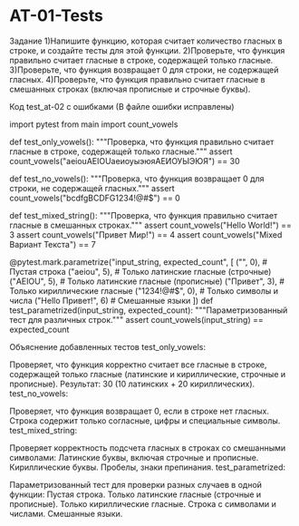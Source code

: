 # AT-01-Tests
Задание
1)Напишите функцию, которая считает количество гласных в строке, и создайте тесты для этой функции.
2)Проверьте, что функция правильно считает гласные в строке, содержащей только гласные.
3)Проверьте, что функция возвращает 0 для строки, не содержащей гласных.
4)Проверьте, что функция правильно считает гласные в смешанных строках (включая прописные и строчные буквы).

Код test_at-02 с ошибками
(В файле ошибки исправлены)

import pytest
from main import count_vowels

def test_only_vowels():
    """Проверка, что функция правильно считает гласные в строке, содержащей только гласные."""
    assert count_vowels("aeiouAEIOUаеиоуыэюяАЕИОУЫЭЮЯ") == 30

def test_no_vowels():
    """Проверка, что функция возвращает 0 для строки, не содержащей гласных."""
    assert count_vowels("bcdfgBCDFG1234!@#$") == 0

def test_mixed_string():
    """Проверка, что функция правильно считает гласные в смешанных строках."""
    assert count_vowels("Hello World!") == 3
    assert count_vowels("Привет Мир!") == 4
    assert count_vowels("Mixed Вариант Текста") == 7

@pytest.mark.parametrize("input_string, expected_count", [
    ("", 0),                               # Пустая строка
    ("aeiou", 5),                          # Только латинские гласные (строчные)
    ("AEIOU", 5),                          # Только латинские гласные (прописные)
    ("Привет", 3),                         # Только кириллические гласные
    ("1234!@#$", 0),                       # Только символы и числа
    ("Hello Привет!", 6)                   # Смешанные языки
])
def test_parametrized(input_string, expected_count):
    """Параметризованный тест для различных строк."""
    assert count_vowels(input_string) == expected_count

Объяснение добавленных тестов
test_only_vowels:

Проверяет, что функция корректно считает все гласные в строке, содержащей только гласные (латинские и кириллические, строчные и прописные).
Результат: 30 (10 латинских + 20 кириллических).
test_no_vowels:

Проверяет, что функция возвращает 0, если в строке нет гласных.
Строка содержит только согласные, цифры и специальные символы.
test_mixed_string:

Проверяет корректность подсчета гласных в строках со смешанными символами:
Латинские буквы, включая строчные и прописные.
Кириллические буквы.
Пробелы, знаки препинания.
test_parametrized:

Параметризованный тест для проверки разных случаев в одной функции:
Пустая строка.
Только латинские гласные (строчные и прописные).
Только кириллические гласные.
Строка с символами и числами.
Смешанные языки.
